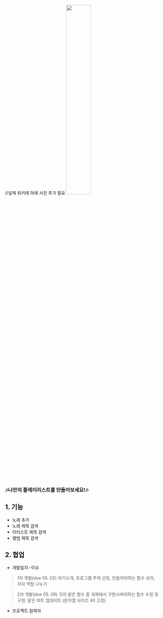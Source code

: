 //실제 위키에 아래 사진 추가 필요 
<img src ="https://user-images.githubusercontent.com/74174059/117560786-bb2bed80-b0cb-11eb-99de-1c61de0373fa.jpg" width= "40%">


### 🎶나만의 플레이리스트를 만들어보세요!🎶 

## 1. 기능
* 노래 추가
* 노래 제목 검색
* 아티스트 제목 검색
* 앨범 제목 검색 

## 2. 협업 
* 개발일지 -이슈 
> 1차 개발(due 05. 02) 자기소개, 프로그램 주제 선정, 만들어야하는 함수 상의, 각자 역할 나누기 

> 2차 개발(due 05. 09)
>  각자 맡은 함수 중 과제에서 구현시켜야하는 함수 수정 및 구현, 맡은 파트 업데이트 (문자열 사이즈 40 고정)

* 프로젝트 참여자 
